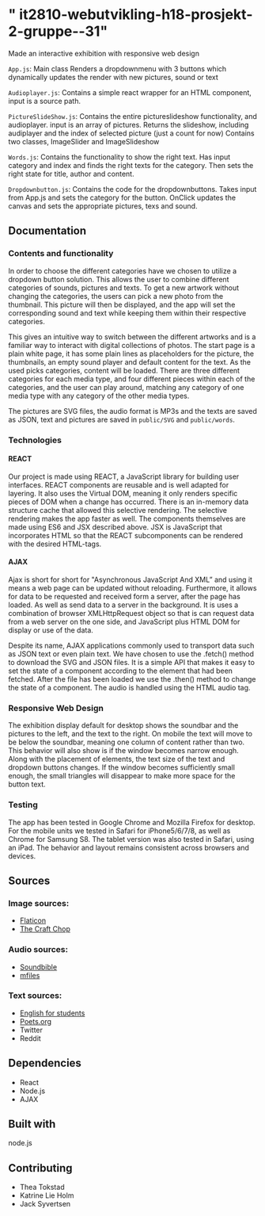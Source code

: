 # " it2810-webutvikling-h18-prosjekt-2-gruppe--31" 
Made an interactive exhibition with responsive web design

`App.js`:
Main class
Renders a dropdownmenu with 3 buttons which dynamically updates the render with new pictures, sound or text


`Audioplayer.js`:
Contains a simple react wrapper for an HTML component, input is a source path.

`PictureSlideShow.js`:
Contains the entire pictureslideshow functionality, and audioplayer. input is an array of pictures.
Returns the slideshow, including audiplayer and the index of selected picture (just a count for now)
Contains two classes, ImageSlider and ImageSlideshow

`Words.js`:
Contains the functionality to show the right text. Has input category and index and finds the right texts for the category. Then sets the right state for title, author and content. 

`Dropdownbutton.js`: 
Contains the code for the dropdownbuttons. Takes input from App.js and sets the category for the button. OnClick updates the canvas and sets the appropriate pictures, texs and sound.

## Documentation

### Contents and functionality 
In order to choose the different categories have we chosen to utilize a dropdown button solution. This allows the user to combine different categories of sounds, pictures and texts. To get a new artwork without changing the categories, the users can pick a new photo from the thumbnail. This picture will then be displayed, and the app will set the corresponding sound and text while keeping them within their respective categories. 

This gives an intuitive way to switch between the different artworks and is a familiar way to interact with digital collections of photos. 
The start page is a plain white page, it has some plain lines as placeholders for the picture, the thumbnails, an empty sound player and default content for the text. As the used picks categories, content will be loaded. There are three different categories for each media type, and four different pieces within each of the categories, and the user can play around, matching any category of one media type with any category of the other media types. 

The pictures are SVG files, the audio format is MP3s and the texts are saved as JSON, text and pictures are saved in `public/SVG` and `public/words`.


### Technologies

#### REACT
Our project is made using REACT, a JavaScript library for building user interfaces. REACT components are reusable and is well adapted for layering. It also uses the Virtual DOM, meaning it only renders specific pieces of DOM when a change has occurred. There is an in-memory data structure cache that allowed this selective rendering. The selective rendering makes the app faster as well. The components themselves are made using ES6 and JSX described above. JSX is JavaScript that incorporates HTML so that the REACT subcomponents can be rendered with the desired HTML-tags.

#### AJAX
Ajax is short for short for "Asynchronous JavaScript And XML” and using it means a web page can be updated without reloading. Furthermore, it allows for data to be requested and received form a server, after the page has loaded. As well as send data to a server in the background. It is uses a combination of browser XMLHttpRequest object so that is can request data from a web server on the one side, and JavaScript plus HTML DOM for display or use of the data. 

Despite its name, AJAX applications commonly used to transport data such as JSON text or even plain text. We have chosen to use the .fetch() method to download the SVG and JSON files. It is a simple API that makes it easy to set the state of a component according to the element that had been fetched. After the file has been loaded we use the .then() method to change the state of a component. The audio is handled using the HTML audio tag.


### Responsive Web Design
The exhibition display default for desktop shows the soundbar and the pictures to the left, and the text to the right. On mobile the text will move to be below the soundbar, meaning one column of content rather than two. This behavior will also show is if the window becomes narrow enough.
Along with the placement of elements, the text size of the text and dropdown buttons changes. If the window becomes sufficiently small enough, the small triangles will disappear to make more space for the button text. 



### Testing

The app has been tested in Google Chrome and Mozilla Firefox for desktop.  For the mobile units we tested in Safari for iPhone5/6/7/8, as well as Chrome for Samsung S8. The tablet version was also tested in Safari, using an iPad. The behavior and layout remains consistent across browsers and devices. 

## Sources 
### Image sources:
* [Flaticon](https://www.flaticon.com/)
* [The Craft Chop](http://thecraftchop.com/)


### Audio sources:
* [Soundbible](https://soundbible.com/)
* [mfiles](https://www.mfiles.co.uk/)

### Text sources:
* [English for students](http://www.english-for-students.com/Short-Moral-Stories-for-Kids.html)
* [Poets.org](https://www.poets.org/poetsorg/poems?field_poem_themes_tid=1456)
* Twitter
* Reddit

## Dependencies
* React
* Node.js
* AJAX

## Built with
node.js

## Contributing
* Thea Tokstad
* Katrine Lie Holm
* Jack Syvertsen
